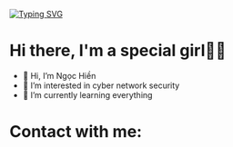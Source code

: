 [![Typing SVG](https://readme-typing-svg.herokuapp.com?color=15E5DB&size=25&center=true&vCenter=true&width=600&height=100&lines=Hello%F0%9F%91%8B+Welcome+to+my+world+%F0%9F%96%96;I'm+Vietnamese!;My+name+is+Hien.;Follow%F0%9F%99%8C+and+contact+to+me%F0%9F%A4%99)](https://git.io/typing-svg)
# Hi there, I'm a special girl🧐🤭
- 👋 Hi, I’m Ngọc Hiền
- 👀 I’m interested in cyber network security 
- 🌱 I’m currently learning everything
# Contact with me:


<!---
neihcogn49520/neihcogn49520 is a ✨ special ✨ repository because its `README.md` (this file) appears on your GitHub profile.
You can click the Preview link to take a look at your changes.
--->
